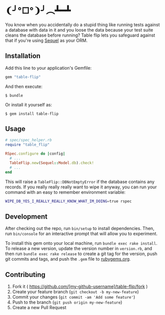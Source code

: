 # ❨╯°□°❩╯︵┻━┻

You know when you accidentally do a stupid thing like running tests against a
database with data in it and you loose the data because your test suite cleans
the database before running? Table flip lets you safeguard against that if
you're using [Sequel](http://sequel.jeremyevans.net/) as your ORM.

## Installation

Add this line to your application's Gemfile:

```ruby
gem "table-flip"
```

And then execute:

    $ bundle

Or install it yourself as:

    $ gem install table-flip

## Usage

```ruby
# spec/spec_helper.rb
require "table_flip"

RSpec.configure do |config|
  # ...
  TableFlip.new(Sequel::Model.db).check!
  # ...
end
```

This will raise a `TableFlip::DBNotEmptyError` if the database contains any
records. If you really really really want to wipe it anyway, you can run your
command with an easy to remember environment variable:

```bash
WIPE_DB_YES_I_REALLY_REALLY_KNOW_WHAT_IM_DOING=true rspec
```

## Development

After checking out the repo, run `bin/setup` to install dependencies. Then, run `bin/console` for an interactive prompt that will allow you to experiment.

To install this gem onto your local machine, run `bundle exec rake install`. To release a new version, update the version number in `version.rb`, and then run `bundle exec rake release` to create a git tag for the version, push git commits and tags, and push the `.gem` file to [rubygems.org](https://rubygems.org).

## Contributing

1. Fork it ( https://github.com/[my-github-username]/table-flip/fork )
2. Create your feature branch (`git checkout -b my-new-feature`)
3. Commit your changes (`git commit -am 'Add some feature'`)
4. Push to the branch (`git push origin my-new-feature`)
5. Create a new Pull Request
